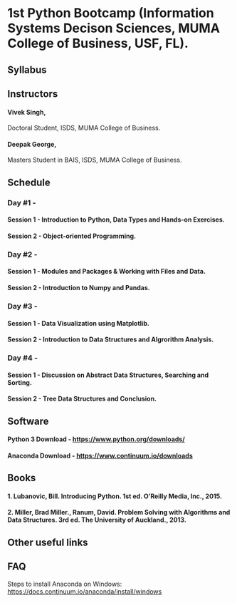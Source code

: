 # 1st Python Bootcamp (Information Systems Decison Sciences, MUMA College of Business, USF, FL).

## Syllabus

## Instructors

#### Vivek Singh,
Doctoral Student,
ISDS, MUMA College of Business.

#### Deepak George,
Masters Student in BAIS,
ISDS, MUMA College of Business.

## Schedule
### Day #1 - 
  #### Session 1 - Introduction to Python, Data Types and Hands-on Exercises.
  #### Session 2 - Object-oriented Programming.
 
### Day #2 -
  #### Session 1 - Modules and Packages & Working with Files and Data.
  #### Session 2 - Introduction to Numpy and Pandas.

### Day #3 - 
  #### Session 1 - Data Visualization using Matplotlib.
  #### Session 2 - Introduction to Data Structures and Algrorithm Analysis.
 
### Day #4 -
  #### Session 1 - Discussion on Abstract Data Structures, Searching and Sorting.
  #### Session 2 - Tree Data Structures and Conclusion.

## Software
  
  #### Python 3 Download - https://www.python.org/downloads/
  #### Anaconda Download - https://www.continuum.io/downloads

## Books

#### 1. Lubanovic, Bill. Introducing Python. 1st ed. O’Reilly Media, Inc., 2015.

#### 2. Miller, Brad Miller., Ranum, David. Problem Solving with Algorithms and Data Structures. 3rd ed. The University of Auckland., 2013.

## Other useful links

## FAQ

Steps to install Anaconda on Windows: https://docs.continuum.io/anaconda/install/windows

